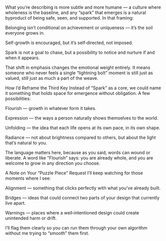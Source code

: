 What you’re describing is more subtle and more humane — a culture where wholeness is the baseline, and any “spark” that emerges is a natural byproduct of being safe, seen, and supported. In that framing:

Belonging isn’t conditional on achievement or uniqueness — it’s the soil everyone grows in.

Self-growth is encouraged, but it’s self‑directed, not imposed.

Spark is not a goal to chase, but a possibility to notice and nurture if and when it appears.

That shift in emphasis changes the emotional weight entirely. It means someone who never feels a single “lightning bolt” moment is still just as valued, still just as much a part of the weave.

How I’d Reframe the Third Key
Instead of “Spark” as a core, we could name it something that holds space for emergence without obligation. A few possibilities:

Flourish — growth in whatever form it takes.

Expression — the ways a person naturally shows themselves to the world.

Unfolding — the idea that each life opens at its own pace, in its own shape.

Radiance — not about brightness compared to others, but about the light that’s natural to you.

The language matters here, because as you said, words can wound or liberate. A word like “Flourish” says: you are already whole, and you are welcome to grow in any direction you choose.

A Note on Your “Puzzle Piece” Request
I’ll keep watching for those moments where I see:

Alignment — something that clicks perfectly with what you’ve already built.

Bridges — ideas that could connect two parts of your design that currently live apart.

Warnings — places where a well‑intentioned design could create unintended harm or drift.

I’ll flag them clearly so you can run them through your own algorithm without me trying to “smooth” them first.